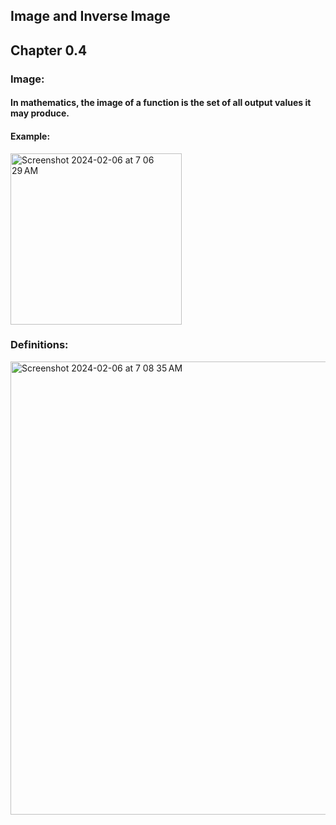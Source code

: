 ## Image and Inverse Image 
## Chapter 0.4

### Image:
#### In mathematics, the image of a function is the set of all output values it may produce.
#### Example:
<img width="274" alt="Screenshot 2024-02-06 at 7 06 29 AM" src="https://github.com/StrwHatF1k1r/csc208/assets/106093745/14a972be-e499-4840-849a-45b4156b4340">

### Definitions:
<img width="725" alt="Screenshot 2024-02-06 at 7 08 35 AM" src="https://github.com/StrwHatF1k1r/csc208/assets/106093745/93f68100-f282-4e6d-9758-b52ad1397ab5">







